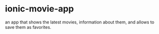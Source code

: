 # ionic-movie-app
an app that shows the latest movies, information about them, and allows to save them as favorites.
